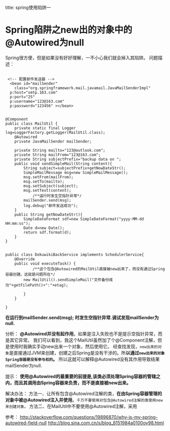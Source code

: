 title: spring使用陷阱一 

#  Spring陷阱之new出的对象中的@Autowired为null 
Spring很方便，但是如果没有好好理解，一不小心我们就会掉入其陷阱。
问题描述：
```

 <!-- 配置邮件发送器 -->
  <bean id="mailSender" 
    class="org.springframework.mail.javamail.JavaMailSenderImpl"
  p:host="smtp.163.com" 
  p:port="25"
  p:username="123@163.com"
  p:password="123456" ></bean>

```

```

@Component
public class MailUtil {
	private static final Logger log=LoggerFactory.getLogger(MailUtil.class);
	@Autowired
	private JavaMailSender mailSender;
  
	private String mailto="123@outlook.com";
	private String mailFrom="123@163.com";
	private String subjectPrefix="backup data on ";
	public void sendSimpleMail(String content){
		String subject=subjectPrefix+getNowDateStr();
		SimpleMailMessage msg=new SimpleMailMessage();
		msg.setFrom(mailFrom);
		msg.setTo(mailto);
		msg.setSubject(subject);
		msg.setText(content);
          	/**运行时发生空指针异常*/
		mailSender.send(msg);  
		log.debug("邮件发送成功");
	}
	public String getNowDateStr(){
		SimpleDateFormat sdf=new SimpleDateFormat("yyyy-MM-dd HH:mm:ss");
		Date d=new Date();
		return sdf.format(d);
	}
}

```
```

public class DokuwikiBackService implements SchedulerService{
	@Override
	public void executeTask() {	
          	/**这个包含@Autowired的MailUtil直接被new出来了，而没有通过Spring容器创建。这就是问题所在*/
		new MailUtil().sendSimpleMail("文件备份成功"+getFilePath()+":"+etag);
				
		}
	}
		
}

```
**在运行到mailSender.send(msg); 时发生空指针异常.调试发现mailSender为null.**

分析：
**@Autowired并没有起作用**。如果是注入失败也不是提示空指针异常，而是其它异常。
我们可以看到，我这个MailUtil虽然加了个@Component注解，但是使用时我确实手动new出来一个对象，然后使用它。
经查找发现，` new出来的对象 `是直接通过JVM来创建，创建之后Spring是没有干涉的。所**以通过` new出来的对象Spring容器是没有参与权的 `。**
所以这就可以解释@Autowired没有其作用导致结果mailSender为null.

提示：
**使用@Autowired的最重要的前提是,该类必须处理Spring容器的管辖之内，而且其调用由Spring容器来负责，而不是直接被new出来。**

解决办法：
方法一、让所有包含@Autowired注解的类，**在由Spring容器管理的对象中被@Autowired注入并使用**。` 千万不要使用对包含@Autowired注解的类使用new来创建对象。 `
方法二、在MailUtil中不要使用@Autowired注解，采用

参考：
http://stackoverflow.com/questions/19896870/why-is-my-spring-autowired-field-null
http://blog.sina.com.cn/s/blog_6151984a0100oy98.html